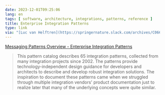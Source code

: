 ```yaml
---
date: 2023-12-01T09:25:06
lang: en
tags: [ software, architecture, integrations, patterns, reference ]
title: Enterprise Integration Patterns
type: link
via: "[Luc van Helftren](https://springernature.slack.com/archives/C066R15GZ4Y/p1701428060909659)"
---
```


[Messaging Patterns Overview - Enterprise Integration Patterns](https://www.enterpriseintegrationpatterns.com/patterns/messaging/)

> This pattern catalog describes 65 integration patterns, collected from many integration projects since 2002. The patterns provide technology-independent design guidance for developers and architects to describe and develop robust integration solutions. The inspiration to document these patterns came when we struggled through multiple integration vendors' product documentation just to realize later that many of the underlying concepts were quite similar.

